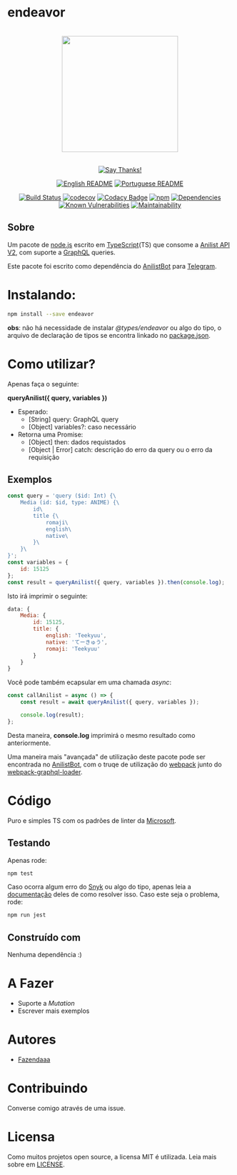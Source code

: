 # endeavor

<div align = "center">
    <br>
    <img src="../../others/img/logo/logo.png" height=260>
    <br>
    <br>

[![Say Thanks!](https://img.shields.io/badge/Say%20Thanks-!-1EAEDB.svg?longCache=true&style=for-the-badge)](https://saythanks.io/to/Fazendaaa)

[![English README](https://img.shields.io/badge/Language-EN-blue.svg?longCache=true&style=for-the-badge)](../../README.md)
[![Portuguese README](https://img.shields.io/badge/Linguagem-PT-green.svg?longCache=true&style=for-the-badge)](./README_PT.md)

[![Build Status](https://img.shields.io/travis/Fazendaaa/endeavor.svg?style=flat-square)](https://travis-ci.org/Fazendaaa/endeavor)
[![codecov](https://img.shields.io/codecov/c/github/Fazendaaa/endeavor.svg?style=flat-square)](https://codecov.io/gh/Fazendaaa/endeavor)
[![Codacy Badge](https://img.shields.io/codacy/grade/c07f1a46b4224191af8f94788013ed06/master.svg?style=flat-square)](https://www.codacy.com/app/Fazendaaa/endeavor?utm_source=github.com&amp;utm_medium=referral&amp;utm_content=Fazendaaa/endeavor&amp;utm_campaign=Badge_Grade)
[![npm](https://img.shields.io/npm/dt/endeavor.svg?style=flat-square)](https://www.npmjs.com/package/endeavor)
[![Dependencies](https://david-dm.org/Fazendaaa/endeavor.svg?style=flat-square)](https://codeclimate.com/github/Fazendaaa/endeavor/master/package.json)
[![Known Vulnerabilities](https://snyk.io/test/github/Fazendaaa/endeavor/badge.svg)](https://snyk.io/test/github/Fazendaaa/endeavor)
[![Maintainability](https://api.codeclimate.com/v1/badges/5e7e7b6ec27b217a2013/maintainability)](https://codeclimate.com/github/Fazendaaa/endeavor/maintainability)

</div>

## Sobre

Um pacote de [node.js](https://nodejs.org/en/) escrito em [TypeScript](https://www.typescriptlang.org/)(TS) que consome a [Anilist API V2](https://github.com/AniList/ApiV2-GraphQL-Docs), com suporte a [GraphQL](https://graphql.org/) queries.

Este pacote foi escrito como dependência do [AnilistBot](https://fazendaaa.github.io/AnilistBot/) para [Telegram](https://telegram.org/).

# Instalando:

```bash
npm install --save endeavor
```

**obs**: não há necessidade de instalar _@types/endeavor_ ou algo do tipo, o arquivo de declaração de tipos se encontra linkado no [package.json](../../package.json).

# Como utilizar?

Apenas faça o seguinte:

__queryAnilist({ query, variables })__
* Esperado:
    * [String] query: GraphQL query
    * [Object] variables?: caso necessário
* Retorna uma Promise:
    * [Object] then: dados requistados
    * [Object | Error] catch: descrição do erro da query ou o erro da requisição

## Exemplos

```js
const query = 'query ($id: Int) {\
    Media (id: $id, type: ANIME) {\
        id\
        title {\
            romaji\
            english\
            native\
        }\
    }\
}';
const variables = {
    id: 15125
};
const result = queryAnilist({ query, variables }).then(console.log);
```

Isto irá imprimir o seguinte:

```js
data: {
    Media: {
        id: 15125,
        title: {
            english: 'Teekyuu',
            native: 'てーきゅう',
            romaji: 'Teekyuu'
        }
    }
}
```

Você pode também ecapsular em uma chamada _async_:

```js
const callAnilist = async () => {
    const result = await queryAnilist({ query, variables });

    console.log(result);
};
```

Desta maneira, **console.log** imprimirá o mesmo resultado como anteriormente.

Uma maneira mais "avançada" de utilização deste pacote pode ser encontrada no [AnilistBot](https://github.com/Fazendaaa/AnilistBot), com o truqe de utilização do [webpack](https://webpack.js.org/) junto do [webpack-graphql-loader](https://github.com/samsarahq/graphql-loader).

# Código
Puro e simples TS com os padrões de linter da [Microsoft](https://github.com/Microsoft/tslint-microsoft-contrib).

## Testando
Apenas rode:

```bash
npm test
```

Caso ocorra algum erro do [Snyk](http://snyk.io/) ou algo do tipo, apenas leia a [documentação](https://github.com/snyk/snyk#cli) deles de como resolver isso. Caso este seja o problema, rode:

```bash
npm run jest
```

## Construído com
Nenhuma dependência :)

# A Fazer
* Suporte a _Mutation_
* Escrever mais exemplos

# Autores
* [Fazendaaa](https://github.com/Fazendaaa)

# Contribuindo
Converse comigo através de uma issue.

# Licensa
Como muitos projetos open source, a licensa MIT é utilizada. Leia mais sobre em [LICENSE](../../LICENSE).
